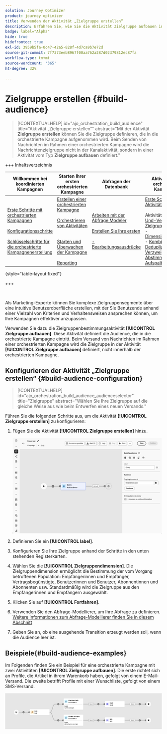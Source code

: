 ```yaml
---
solution: Journey Optimizer
product: journey optimizer
title: Verwenden der Aktivität „Zielgruppe erstellen“
description: Erfahren Sie, wie Sie die Aktivität Zielgruppe aufbauen in einer orchestrierten Kampagne verwenden
badge: label="Alpha"
hide: true
hidefromtoc: true
exl-id: 3959b5fa-0c47-42a5-828f-4d7ca9b7e72d
source-git-commit: 7f7373eeb8967f00aa762a287d02379812ec87fa
workflow-type: tm+mt
source-wordcount: '365'
ht-degree: 32%

---
```


# Zielgruppe erstellen {#build-audience}

>[!CONTEXTUALHELP]
>id="ajo_orchestration_build_audience"
>title="Aktivität „Zielgruppe erstellen“"
>abstract="Mit der Aktivität **Zielgruppe erstellen** können Sie die Zielgruppe definieren, die in die orchestrierte Kampagne aufgenommen wird. Beim Senden von Nachrichten im Rahmen einer orchestrierten Kampagne wird die Nachrichtenzielgruppe nicht in der Kanalaktivität, sondern in einer Aktivität vom Typ **Zielgruppe aufbauen** definiert."

+++ Inhaltsverzeichnis

| Willkommen bei koordinierten Kampagnen | Starten Ihrer ersten orchestrierten Kampagne | Abfragen der Datenbank | Aktivitäten für orchestrierte Kampagnen |
|---|---|---|---|
| [Erste Schritte mit orchestrierten Kampagnen](../gs-orchestrated-campaigns.md)<br/><br/>[Konfigurationsschritte](../configuration-steps.md)<br/><br/>[Schlüsselschritte für die orchestrierte Kampagnenerstellung](../gs-campaign-creation.md) | [Erstellen einer orchestrierten Kampagne](../create-orchestrated-campaign.md)<br/><br/>[Orchestrieren von Aktivitäten](../orchestrate-activities.md)<br/><br/><br/>[Starten und Überwachen der Kampagne](../start-monitor-campaigns.md)<br/><br/>[Reporting](../reporting-campaigns.md) | [Arbeiten mit der Abfrage Modeler](../orchestrated-rule-builder.md)<br/><br/>[Erstellen Sie Ihre ersten ](../build-query.md)<br/><br/>[-Bearbeitungsausdrücke](../edit-expressions.md) | [Erste Schritte mit Aktivitäten](about-activities.md)<br/><br/>Aktivitäten:<br/>[Und-Verknüpfung](and-join.md) - [Zielgruppe aufbauen](build-audience.md) - [Dimensionsänderung](change-dimension.md) - [Kombinieren](combine.md) - [Deduplizierung](deduplication.md) - [Verzweigung](enrichment.md) - [Abstimmung](fork.md) - [Aufspaltung](reconciliation.md)[ ](split.md) Warten[ ](wait.md) |

{style="table-layout:fixed"}

+++

<br/>

Als Marketing-Experte können Sie komplexe Zielgruppensegmente über eine intuitive Benutzeroberfläche erstellen, mit der Sie Benutzende anhand einer Vielzahl von Kriterien und Verhaltensweisen ansprechen können, um Ihre Kampagnen effektiver anzupassen.

Verwenden Sie dazu die Zielgruppenbestimmungsaktivität **[!UICONTROL Zielgruppe aufbauen]**. Diese Aktivität definiert die Audience, die in die orchestrierte Kampagne eintritt. Beim Versand von Nachrichten im Rahmen einer orchestrierten Kampagne wird die Zielgruppe in der Aktivität **[!UICONTROL Zielgruppe aufbauen]** definiert, nicht innerhalb der orchestrierten Kampagne.

## Konfigurieren der Aktivität „Zielgruppe erstellen“ {#build-audience-configuration}

>[!CONTEXTUALHELP]
>id="ajo_orchestration_build_audience_audienceselector"
>title="Zielgruppe"
>abstract="Wählen Sie Ihre Zielgruppe auf die gleiche Weise aus wie beim Entwerfen eines neuen Versands."

Führen Sie die folgenden Schritte aus, um die Aktivität **[!UICONTROL Zielgruppe erstellen]** zu konfigurieren:

1. Fügen Sie die Aktivität **[!UICONTROL Zielgruppe erstellen]** hinzu.

   ![](../assets/build-audience.png)

1. Definieren Sie ein **[!UICONTROL label]**.

1. Konfigurieren Sie Ihre Zielgruppe anhand der Schritte in den unten stehenden Registerkarten.

1. Wählen Sie die **[!UICONTROL Zielgruppendimension]**. Die Zielgruppendimension ermöglicht die Bestimmung der vom Vorgang betroffenen Population: Empfängerinnen und Empfänger, Vertragsbegünstigte, Benutzerinnen und Benutzer, Abonnentinnen und Abonnenten usw. Standardmäßig wird die Zielgruppe aus den Empfängerinnen und Empfängern ausgewählt.

1. Klicken Sie auf **[!UICONTROL Fortfahren]**.

1. Verwenden Sie den Abfrage-Modellierer, um Ihre Abfrage zu definieren. [Weitere Informationen zum Abfrage-Modellierer finden Sie in diesem Abschnitt](../orchestrated-rule-builder.md)

1. Geben Sie an, ob eine ausgehende Transition erzeugt werden soll, wenn die Audience leer ist.

## Beispiele{#build-audience-examples}

Im Folgenden finden Sie ein Beispiel für eine orchestrierte Kampagne mit zwei Aktivitäten **[!UICONTROL Zielgruppe aufbauen]**. Die erste richtet sich an Profile, die Artikel in ihrem Warenkorb haben, gefolgt von einem E-Mail-Versand. Die zweite betrifft Profile mit einer Wunschliste, gefolgt von einem SMS-Versand.

![](../assets/build-audience-2.png)
